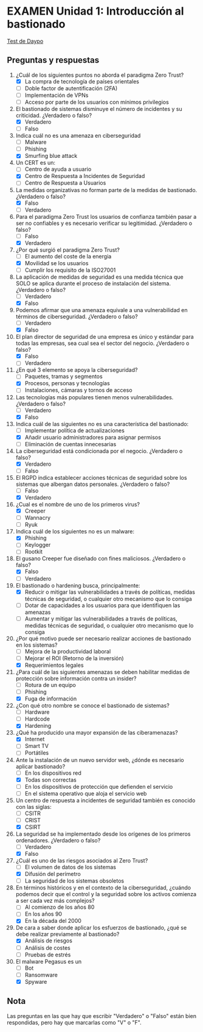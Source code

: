 # EXAMEN Unidad 1: Introducción al bastionado

[Test de Daypo](https://www.daypo.com/br-1.html)

## Preguntas y respuestas

1. ¿Cuál de los siguientes puntos no aborda el paradigma Zero Trust?
	- [x] La compra de tecnología de países orientales
	- [ ] Doble factor de autentificación (2FA)
	- [ ] Implementación de VPNs
	- [ ] Acceso por parte de los usuarios con mínimos privilegios

2. El bastionado de sistemas disminuye el número de incidentes y su criticidad. ¿Verdadero o falso?
	- [x] Verdadero
	- [ ] Falso

3. Indica cuál no es una amenaza en ciberseguridad
	- [ ] Malware
	- [ ] Phishing
	- [x] Smurfing blue attack

4. Un CERT es un:
	- [ ] Centro de ayuda a usuario
	- [x] Centro de Respuesta a Incidentes de Seguridad
	- [ ] Centro de Respuesta a Usuarios

5. La medidas organizativas no forman parte de la medidas de bastionado. ¿Verdadero o falso?
	- [x] Falso
	- [ ] Verdadero

6. Para el paradigma Zero Trust los usuarios de confianza también pasar a ser no confiables y es necesario verificar su legitimidad. ¿Verdadero o falso?
	- [ ] Falso
	- [x] Verdadero

7. ¿Por qué surgió el paradigma Zero Trust?
	- [ ] El aumento del coste de la energia
	- [x] Movilidad se los usuarios
	- [ ] Cumplir los requisito de la ISO27001

8. La aplicación de medidas de seguridad es una medida técnica que SOLO se aplica durante el proceso de instalación del sistema. ¿Verdadero o falso?
	- [ ] Verdadero
	- [x] Falso

9. Podemos afirmar que una amenaza equivale a una vulnerabilidad en términos de ciberseguridad. ¿Verdadero o falso?
	- [ ] Verdadero
	- [x] Falso

10. El plan director de seguridad de una empresa es único y estándar para todas las empresas, sea cual sea el sector del negocio. ¿Verdadero o falso?
	- [x] Falso
	- [ ] Verdadero

11. ¿En qué 3 elemento se apoya la ciberseguridad?
	- [ ] Paquetes, tramas y segmentos
	- [x] Procesos, personas y tecnologías
	- [ ] Instalaciones, cámaras y tornos de acceso

12. Las tecnologías más populares tienen menos vulnerabilidades. ¿Verdadero o falso?
	- [ ] Verdadero
	- [x] Falso

13. Indica cuál de las siguientes no es una característica del bastionado:
	- [ ] Implementar política de actualizaciones
	- [x] Añadir usuario administradores para asignar permisos
	- [ ] Eliminación de cuentas innecesarias

14. La ciberseguridad está condicionada por el negocio. ¿Verdadero o falso?
	- [x] Verdadero
	- [ ] Falso

15. El RGPD indica establecer acciones técnicas de seguridad sobre los sistemas que albergan datos personales. ¿Verdadero o falso?
	- [ ] Falso
	- [x] Verdadero

16. ¿Cual es el nombre de uno de los primeros virus?
	- [x] Creeper
	- [ ] Wannacry
	- [ ] Ryuk

17. Indica cuál de los siguientes no es un malware:
	- [x] Phishing
	- [ ] Keylogger
	- [ ] Rootkit

18. El gusano Creeper fue diseñado con fines maliciosos. ¿Verdadero o falso?
	- [x] Falso
	- [ ] Verdadero

19. El bastionado o hardening busca, principalmente:
	- [x] Reducir o mitigar las vulnerabilidades a través de políticas, medidas técnicas de seguridad, o cualquier otro mecanismo que lo consiga
	- [ ] Dotar de capacidades a los usuarios para que identifiquen las amenazas
	- [ ] Aumentar y mitigar las vulnerabilidades a través de políticas, medidas técnicas de seguridad, o cualquier otro mecanismo que lo consiga

20. ¿Por qué motivo puede ser necesario realizar acciones de bastionado en los sistemas?
	- [ ] Mejora de la productividad laboral
	- [ ] Mejorar el ROI (Retorno de la inversión)
	- [x] Requerimientos legales

21. ¿Para cuál de las siguientes amenazas se deben habilitar medidas de protección sobre información contra un insider?
	- [ ] Rotura de un equipo
	- [ ] Phishing
	- [x] Fuga de información

22. ¿Con qué otro nombre se conoce el bastionado de sistemas?
	- [ ] Hardware
	- [ ] Hardcode
	- [x] Hardening

23. ¿Qué ha producido una mayor expansión de las ciberamenazas?
	- [x] Internet
	- [ ] Smart TV
	- [ ] Portátiles

24. Ante la instalación de un nuevo servidor web, ¿dónde es necesario aplicar bastionado?
	- [ ] En los dispositivos red
	- [x] Todas son correctas
	- [ ] En los dispositivos de protección que defienden el servicio
	- [ ] En el sistema operativo que aloja el servicio web

25. Un centro de respuesta a incidentes de seguridad también es conocido con las siglas:
	- [ ] CSITR
	- [ ] CRIST
	- [x] CSIRT

26. La seguridad se ha implementado desde los orígenes de los primeros ordenadores. ¿Verdadero o falso?
	- [ ] Verdadero
	- [x] Falso

27. ¿Cuál es uno de las riesgos asociados al Zero Trust?
	- [ ] El volumen de datos de los sistemas
	- [x] Difusión del perímetro
	- [ ] La seguridad de los sistemas obsoletos

28. En términos históricos y en el contexto de la ciberseguridad, ¿cuándo podemos decir que el control y la seguridad sobre los activos comienza a ser cada vez más complejos?
	- [ ] Al comienzo de los años 80
	- [ ] En los años 90
	- [x] En la década del 2000

29. De cara a saber donde aplicar los esfuerzos de bastionado, ¿qué se debe realizar previamente al bastionado?
	- [x] Análisis de riesgos
	- [ ] Análisis de costes
	- [ ] Pruebas de estrés

30. El malware Pegasus es un
	- [ ] Bot
	- [ ] Ransomware
	- [x] Spyware

## Nota

Las preguntas en las que hay que escribir "Verdadero" o "Falso" están bien respondidas, pero hay que marcarlas como "V" o "F".